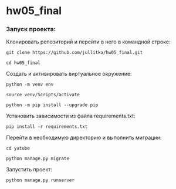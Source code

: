 # hw05_final

### Запуск проекта:

Клонировать репозиторий и перейти в него в командной строке:

```
git clone https://github.com/jullitka/hw05_final.git

cd hw05_final
```
Cоздать и активировать виртуальное окружение:

```
python -m venv env

source venv/Scripts/activate

python -m pip install --upgrade pip
```

Установить зависимости из файла requirements.txt:
```
pip install -r requirements.txt
```
Перейти в необходимую директорию и выполнить миграции:
```
cd yatube

python manage.py migrate
```
Запустить проект:
```
python manage.py runserver
```
